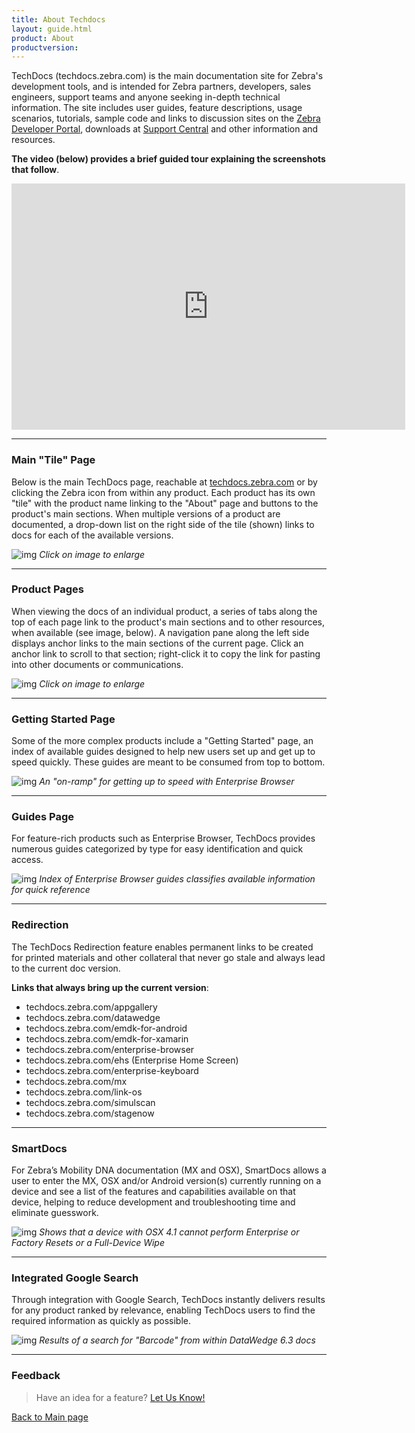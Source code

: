 ```yaml
---
title: About Techdocs
layout: guide.html
product: About
productversion:
---
```


TechDocs (techdocs.zebra.com) is the main documentation site for Zebra's development tools, and is intended for Zebra partners, developers, sales engineers, support teams and anyone seeking in-depth technical information. The site includes user guides, feature descriptions, usage scenarios, tutorials, sample code and links to discussion sites on the [Zebra Developer Portal](https://developer.zebra.com/welcome), downloads at [Support Central](https://www.zebra.com/us/en/support-downloads.html) and other information and resources. 

**The video (below) provides a brief guided tour explaining the screenshots that follow**.   

<iframe width="630" height="394" src="https://www.useloom.com/embed/799bd5b86c414b7ca7409c5fc013f0ba" frameborder="0" allowfullscreen></iframe>

-----

### Main "Tile" Page
Below is the main TechDocs page, reachable at [techdocs.zebra.com](http://techdocs.zebra.com/) or by clicking the Zebra icon from within any product. Each product has its own "tile" with the product name linking to the "About" page and buttons to the product's main sections. When multiple versions of a product are documented, a drop-down list on the right side of the tile (shown) links to docs for each of the available versions. 

![img](techdocs_tilepage.png)
_Click on image to enlarge_

-----

### Product Pages
When viewing the docs of an individual product, a series of tabs along the top of each page link to the product's main sections and to other resources, when available (see image, below). A navigation pane along the left side displays anchor links to the main sections of the current page. Click an anchor link to scroll to that section; right-click it to copy the link for pasting into other documents or communications.  

![img](product_page.png)
_Click on image to enlarge_
<br>

-----

### Getting Started Page
Some of the more complex products include a "Getting Started" page, an index of available guides designed to help new users set up and get up to speed quickly. These guides are meant to be consumed from top to bottom. 

![img](getting_started.png)
_An "on-ramp" for getting up to speed with Enterprise Browser_ 
<br>

-----

### Guides Page
For feature-rich products such as Enterprise Browser, TechDocs provides numerous guides categorized by type for easy identification and quick access. 

![img](guides.png)
_Index of Enterprise Browser guides classifies available information for quick reference_ 
<br>

-----

### Redirection 
The TechDocs Redirection feature enables permanent links to be created for printed materials and other collateral that never go stale and always lead to the current doc version.

**Links that always bring up the current version**:

* techdocs.zebra.com/appgallery
* techdocs.zebra.com/datawedge
* techdocs.zebra.com/emdk-for-android
* techdocs.zebra.com/emdk-for-xamarin
* techdocs.zebra.com/enterprise-browser
* techdocs.zebra.com/ehs (Enterprise Home Screen)
* techdocs.zebra.com/enterprise-keyboard
* techdocs.zebra.com/mx
* techdocs.zebra.com/link-os
* techdocs.zebra.com/simulscan
* techdocs.zebra.com/stagenow

-----

### SmartDocs 
For Zebra’s Mobility DNA documentation (MX and OSX), SmartDocs allows a user to enter the MX, OSX and/or Android version(s) currently running on a device and see a list of the features and capabilities available on that device, helping to reduce development and troubleshooting time and eliminate guesswork. 

![img](smart_docs.png)
_Shows that a device with OSX 4.1 cannot perform Enterprise or Factory Resets or a Full-Device Wipe_ 
<br>

-----

### Integrated Google Search
Through integration with Google Search, TechDocs instantly delivers results for any product ranked by relevance, enabling TechDocs users to find the required information as quickly as possible.

![img](google_results.png)
_Results of a search for "Barcode" from within DataWedge 6.3 docs_ 
<br>

-----

### Feedback

> Have an idea for a feature? [Let Us Know!](../contact)

[Back to Main page](../)
